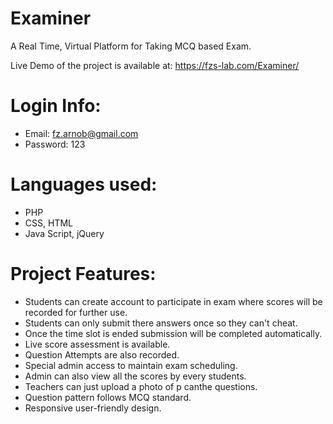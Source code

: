 # Examiner
A Real Time, Virtual Platform for Taking MCQ based Exam. 

Live Demo of the project is available at:
https://fzs-lab.com/Examiner/

# Login Info:
- Email: fz.arnob@gmail.com
- Password: 123


# Languages used:
- PHP
- CSS, HTML
- Java Script, jQuery

# Project Features:
- Students can create account to participate in exam where scores will be recorded for further use.
- Students can only submit there answers once so they can't cheat. 
- Once the time slot is ended submission will be completed automatically. 
- Live score assessment is available.
- Question Attempts are also recorded.
- Special admin access to maintain exam scheduling. 
- Admin can also view all the scores by every students. 
- Teachers can just upload a photo of p canthe questions. 
- Question pattern follows MCQ standard.
- Responsive user-friendly design.

